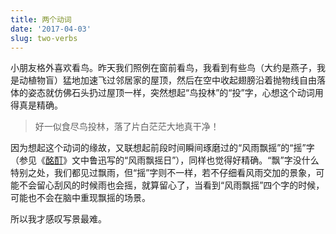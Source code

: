 ```yaml
---
title: 两个动词
date: '2017-04-03'
slug: two-verbs
---
```


小朋友格外喜欢看鸟。昨天我们照例在窗前看鸟，我看到有些鸟（大约是燕子，我是动植物盲）猛地加速飞过邻居家的屋顶，然后在空中收起翅膀沿着抛物线自由落体的姿态就仿佛石头扔过屋顶一样，突然想起“鸟投林”的“投”字，心想这个动词用得真是精确。

> 好一似食尽鸟投林，落了片白茫茫大地真干净！

因为想起这个动词的缘故，又联想起前段时间瞬间琢磨过的“风雨飘摇”的“摇”字（参见《[酩酊](/cn/2017/02/mingding/)》文中鲁迅写的“风雨飘摇日”），同样也觉得好精确。“飘”字没什么特别之处，我们都见过飘雨，但“摇”字则不一样，若不仔细看风雨交加的景象，可能不会留心刮风的时候雨也会摇，就算留心了，当看到“风雨飘摇”四个字的时候，可能也不会在脑中重现飘摇的场景。

所以我才感叹写景最难。
